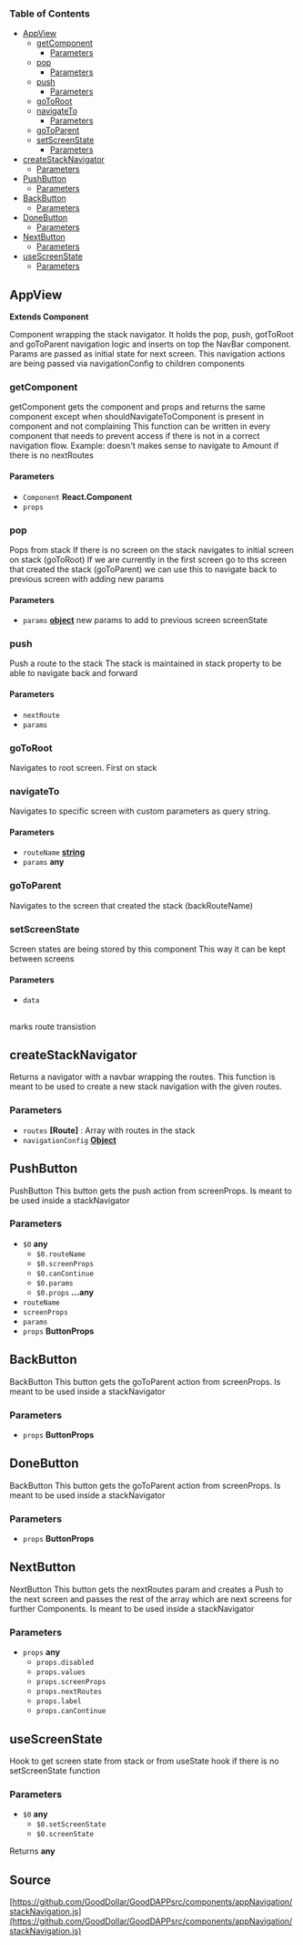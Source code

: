 <!-- Generated by documentation.js. Update this documentation by updating the source code. -->

### Table of Contents

-   [AppView][1]
    -   [getComponent][2]
        -   [Parameters][3]
    -   [pop][4]
        -   [Parameters][5]
    -   [push][6]
        -   [Parameters][7]
    -   [goToRoot][8]
    -   [navigateTo][9]
        -   [Parameters][10]
    -   [goToParent][11]
    -   [setScreenState][12]
        -   [Parameters][13]
-   [createStackNavigator][14]
    -   [Parameters][15]
-   [PushButton][16]
    -   [Parameters][17]
-   [BackButton][18]
    -   [Parameters][19]
-   [DoneButton][20]
    -   [Parameters][21]
-   [NextButton][22]
    -   [Parameters][23]
-   [useScreenState][24]
    -   [Parameters][25]

## AppView

**Extends Component**

Component wrapping the stack navigator.
It holds the pop, push, gotToRoot and goToParent navigation logic and inserts on top the NavBar component.
Params are passed as initial state for next screen.
This navigation actions are being passed via navigationConfig to children components

### getComponent

getComponent gets the component and props and returns the same component except when
shouldNavigateToComponent is present in component and not complaining
This function can be written in every component that needs to prevent access
if there is not in a correct navigation flow.
Example: doesn't makes sense to navigate to Amount if there is no nextRoutes

#### Parameters

-   `Component` **React.Component** 
-   `props`  

### pop

Pops from stack
If there is no screen on the stack navigates to initial screen on stack (goToRoot)
If we are currently in the first screen go to ths screen that created the stack (goToParent)
we can use this to navigate back to previous screen with adding new params

#### Parameters

-   `params` **[object][26]** new params to add to previous screen screenState

### push

Push a route to the stack
The stack is maintained in stack property to be able to navigate back and forward

#### Parameters

-   `nextRoute`  
-   `params`  

### goToRoot

Navigates to root screen. First on stack

### navigateTo

Navigates to specific screen with custom parameters as query string.

#### Parameters

-   `routeName` **[string][27]** 
-   `params` **any** 

### goToParent

Navigates to the screen that created the stack (backRouteName)

### setScreenState

Screen states are being stored by this component
This way it can be kept between screens

#### Parameters

-   `data`  

## 

marks route transistion

## createStackNavigator

Returns a navigator with a navbar wrapping the routes.
This function is meant to be used to create a new stack navigation with the given routes.

### Parameters

-   `routes` **\[Route]** : Array with routes in the stack
-   `navigationConfig` **[Object][26]** 

## PushButton

PushButton
This button gets the push action from screenProps. Is meant to be used inside a stackNavigator

### Parameters

-   `$0` **any** 
    -   `$0.routeName`  
    -   `$0.screenProps`  
    -   `$0.canContinue`  
    -   `$0.params`  
    -   `$0.props` **...any** 
-   `routeName`  
-   `screenProps`  
-   `params`  
-   `props` **ButtonProps** 

## BackButton

BackButton
This button gets the goToParent action from screenProps. Is meant to be used inside a stackNavigator

### Parameters

-   `props` **ButtonProps** 

## DoneButton

BackButton
This button gets the goToParent action from screenProps. Is meant to be used inside a stackNavigator

### Parameters

-   `props` **ButtonProps** 

## NextButton

NextButton
This button gets the nextRoutes param and creates a Push to the next screen and passes the rest of the array which are
next screens for further Components. Is meant to be used inside a stackNavigator

### Parameters

-   `props` **any** 
    -   `props.disabled`  
    -   `props.values`  
    -   `props.screenProps`  
    -   `props.nextRoutes`  
    -   `props.label`  
    -   `props.canContinue`  

## useScreenState

Hook to get screen state from stack or from useState hook if there is no setScreenState function

### Parameters

-   `$0` **any** 
    -   `$0.setScreenState`  
    -   `$0.screenState`  

Returns **any** 

[1]: #appview

[2]: #getcomponent

[3]: #parameters

[4]: #pop

[5]: #parameters-1

[6]: #push

[7]: #parameters-2

[8]: #gotoroot

[9]: #navigateto

[10]: #parameters-3

[11]: #gotoparent

[12]: #setscreenstate

[13]: #parameters-4

[14]: #createstacknavigator

[15]: #parameters-5

[16]: #pushbutton

[17]: #parameters-6

[18]: #backbutton

[19]: #parameters-7

[20]: #donebutton

[21]: #parameters-8

[22]: #nextbutton

[23]: #parameters-9

[24]: #usescreenstate

[25]: #parameters-10

[26]: https://developer.mozilla.org/docs/Web/JavaScript/Reference/Global_Objects/Object

[27]: https://developer.mozilla.org/docs/Web/JavaScript/Reference/Global_Objects/String
## Source
[https://github.com/GoodDollar/GoodDAPPsrc/components/appNavigation/stackNavigation.js](https://github.com/GoodDollar/GoodDAPPsrc/components/appNavigation/stackNavigation.js)

